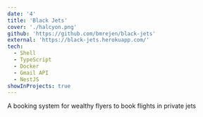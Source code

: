 ```yaml
---
date: '4'
title: 'Black Jets'
cover: './halcyon.png'
github: 'https://github.com/bmrejen/black-jets'
external: 'https://black-jets.herokuapp.com/'
tech:
  - Shell
  - TypeScript
  - Docker
  - Gmail API
  - NestJS
showInProjects: true
---
```


A booking system for wealthy flyers to book flights in private jets 
